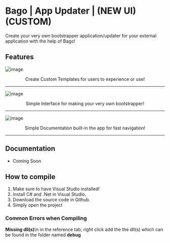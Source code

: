 # Bago | App Updater | (NEW UI) (CUSTOM)

Create your very own bootstrapper application/updater for your external application with the help of Bago!

## Features
![image](https://user-images.githubusercontent.com/48512644/113163939-38fe0d00-9273-11eb-901b-eaceb565bdee.png)

<p style="text-align:center;">Create Custom Templates for users to experience or use!</p>

<hr>

![image](https://user-images.githubusercontent.com/48512644/113164019-4f0bcd80-9273-11eb-9c41-6eeb25ea2049.png)
<p style="text-align:center;">Simple Interface for making your very own bootstrapper!</p>

<hr>

![image](https://user-images.githubusercontent.com/48512644/113164137-6cd93280-9273-11eb-9faa-d243f16390ee.png)
<p style="text-align:center;">Simple Documentation built-in the app for fast navigation!</p>

<hr>

## Documentation
* Coming Soon

## How to compile
1. Make sure to have Visual Studio installed!
2. Install C# and .Net in Visual Studio.
3. Download the source code in Github.
4. Simply open the project

### Common Errors when Compiling
**Missing dll(s)**\n
in the reference tab; right click add the the dll(s) which can be found in the folder named **debug**

